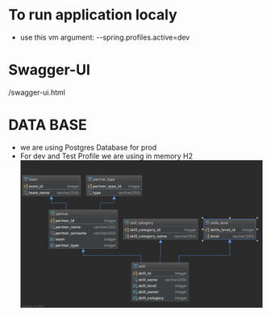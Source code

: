 # To run application localy

* use this vm argument: 
--spring.profiles.active=dev

# Swagger-UI
/swagger-ui.html

# DATA BASE 
* we are using Postgres Database for prod
* For dev and Test Profile we are using in memory H2
![](./diagram.png)
